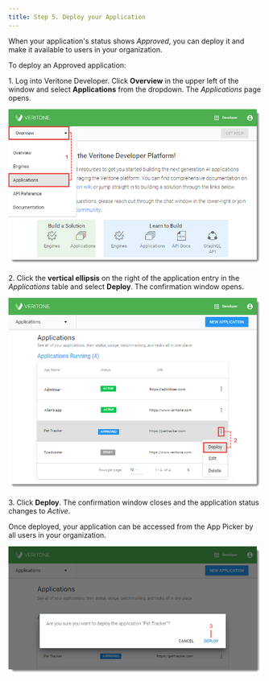 ```yaml
---
title: Step 5. Deploy your Application
---
```

When your application's status shows _Approved_, you can deploy it and make it available to users in your organization.

To deploy an Approved application:

  

1\.  Log into Veritone Developer. Click **Overview** in the upper left of the window and select **Applications** from the dropdown. The _Applications_ page opens.

![](VDA-Create-Application-1.png)

2\. Click the **vertical ellipsis** on the right of the application entry in the _Applications_ table and select **Deploy**. The confirmation window opens.

![](VDA-Deploy-an-Application-1.png)

3\. Click **Deploy**. The confirmation window closes and the application status changes to _Active_.

Once deployed, your application can be accessed from the App Picker by all users in your organization.

![](VDA-Deploy-an-Application-2.png)
